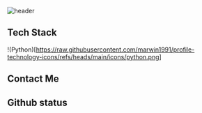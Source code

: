 ![header](https://capsule-render.vercel.app/api?type=cylinder&theme=tokyonight&height=200&section=header&text=Cyanjz's%20repo&fontSize=90&animation=fadeIn
)
## Tech Stack
!(Python)[https://raw.githubusercontent.com/marwin1991/profile-technology-icons/refs/heads/main/icons/python.png]

## Contact Me


## Github status
